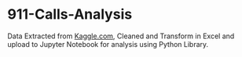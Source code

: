 # 911-Calls-Analysis

Data Extracted from [Kaggle.com](https://www.kaggle.com/datasets/mchirico/montcoalert), Cleaned and Transform in Excel and upload to Jupyter Notebook for analysis using Python Library.
